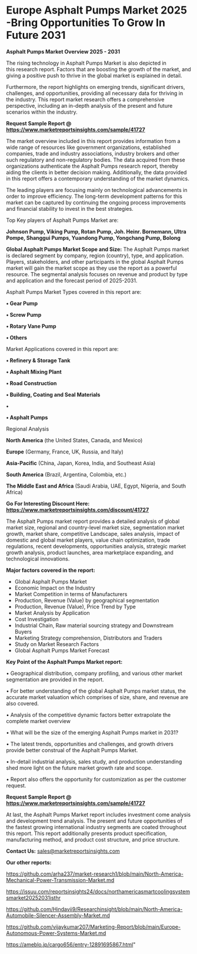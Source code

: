 # Europe Asphalt Pumps Market 2025 -Bring Opportunities To Grow In Future 2031

<Strong> Asphalt Pumps Market Overview 2025 - 2031</strong>

The rising technology in Asphalt Pumps Market is also depicted in this research report. Factors that are boosting the growth of the market, and giving a positive push to thrive in the global market is explained in detail.

Furthermore, the report highlights on emerging trends, significant drivers, challenges, and opportunities, providing all necessary data for thriving in the industry. This report market research offers a comprehensive perspective, including an in-depth analysis of the present and future scenarios within the industry.

<strong>Request Sample Report @ <a href=https://www.marketreportsinsights.com/sample/41727>https://www.marketreportsinsights.com/sample/41727</a></strong>

The market overview included in this report provides information from a wide range of resources like government organizations, established companies, trade and industry associations, industry brokers and other such regulatory and non-regulatory bodies. The data acquired from these organizations authenticate the Asphalt Pumps research report, thereby aiding the clients in better decision making. Additionally, the data provided in this report offers a contemporary understanding of the market dynamics.

The leading players are focusing mainly on technological advancements in order to improve efficiency. The long-term development patterns for this market can be captured by continuing the ongoing process improvements and financial stability to invest in the best strategies.

Top Key players of Asphalt Pumps Market are:

<strong>Johnson Pump, Viking Pump, Rotan Pump, Joh. Heinr. Bornemann, Ultra Pompe, Shanggui Pumps, Yuandong Pump, Yongchang Pump, Bolong</strong>

<strong><b>Global Asphalt Pumps Market Scope and Size:</b></strong>
The Asphalt Pumps market is declared segment by company, region (country), type, and application. Players, stakeholders, and other participants in the global Asphalt Pumps market will gain the market scope as they use the report as a powerful resource. The segmental analysis focuses on revenue and product by type and application and the forecast period of 2025-2031.

Asphalt Pumps Market Types covered in this report are:

<strong>•  Gear Pump

•  Screw Pump

•  Rotary Vane Pump

•  Others</strong>

Market Applications covered in this report are:

<strong>•  Refinery & Storage Tank

•  Asphalt Mixing Plant

•  Road Construction

•  Building, Coating and Seal Materials

•  

•  Asphalt Pumps</strong> 

Regional Analysis

<strong>North America</strong> (the United States, Canada, and Mexico)

<strong>Europe</strong> (Germany, France, UK, Russia, and Italy)

<strong>Asia-Pacific</strong> (China, Japan, Korea, India, and Southeast Asia)

<strong>South America</strong> (Brazil, Argentina, Colombia, etc.)

<strong>The Middle East and Africa</strong> (Saudi Arabia, UAE, Egypt, Nigeria, and South Africa)

<strong>Go For Interesting Discount Here: <a href=https://www.marketreportsinsights.com/discount/41727>https://www.marketreportsinsights.com/discount/41727</a></strong>

The Asphalt Pumps market report provides a detailed analysis of global market size, regional and country-level market size, segmentation market growth, market share, competitive Landscape, sales analysis, impact of domestic and global market players, value chain optimization, trade regulations, recent developments, opportunities analysis, strategic market growth analysis, product launches, area marketplace expanding, and technological innovations.

<strong><b>Major factors covered in the report:</b></strong>
<ul>
  <li>Global Asphalt Pumps Market </li>
  <li>Economic Impact on the Industry</li>
  <li>Market Competition in terms of Manufacturers</li>
  <li>Production, Revenue (Value) by geographical segmentation</li>
  <li>Production, Revenue (Value), Price Trend by Type</li>
  <li>Market Analysis by Application</li>
  <li>Cost Investigation</li>
  <li>Industrial Chain, Raw material sourcing strategy and Downstream Buyers</li>
  <li>Marketing Strategy comprehension, Distributors and Traders</li>
  <li>Study on Market Research Factors</li>
  <li>Global Asphalt Pumps Market Forecast</li>
</ul>

<strong><b>Key Point of the Asphalt Pumps Market report:</b></strong>

• Geographical distribution, company profiling, and various other market segmentation are provided in the report.

• For better understanding of the global Asphalt Pumps market status, the accurate market valuation which comprises of size, share, and revenue are also covered.

• Analysis of the competitive dynamic factors better extrapolate the complete market overview

• What will be the size of the emerging Asphalt Pumps market in 2031?

• The latest trends, opportunities and challenges, and growth drivers provide better construal of the Asphalt Pumps Market.

• In-detail industrial analysis, sales study, and production understanding shed more light on the future market growth rate and scope.

• Report also offers the opportunity for customization as per the customer request.

<strong>Request Sample Report @ <a href=https://www.marketreportsinsights.com/sample/41727>https://www.marketreportsinsights.com/sample/41727</a></strong>

At last, the Asphalt Pumps Market report includes investment come analysis and development trend analysis. The present and future opportunities of the fastest growing international industry segments are coated throughout this report. This report additionally presents product specification, manufacturing method, and product cost structure, and price structure.

<strong>Contact Us:</strong>
sales@marketreportsinsights.com

<strong>Our other reports:</strong>

<a href=https://github.com/arha237/market-research1/blob/main/North-America-Mechanical-Power-Transmission-Market.md>https://github.com/arha237/market-research1/blob/main/North-America-Mechanical-Power-Transmission-Market.md</a>

<a href=https://issuu.com/reportsinsights24/docs/northamericasmartcoolingsystemsmarket20252031isthr>https://issuu.com/reportsinsights24/docs/northamericasmartcoolingsystemsmarket20252031isthr</a>

<a href=https://github.com/Hindavii9/Researchinsight/blob/main/North-America-Automobile-Silencer-Assembly-Market.md>https://github.com/Hindavii9/Researchinsight/blob/main/North-America-Automobile-Silencer-Assembly-Market.md</a>

<a href=https://github.com/vijaykumar207/Marketing-Report/blob/main/Europe-Autonomous-Power-Systems-Market.md>https://github.com/vijaykumar207/Marketing-Report/blob/main/Europe-Autonomous-Power-Systems-Market.md</a>

<a href=https://ameblo.jp/cargo656/entry-12891695867.html>https://ameblo.jp/cargo656/entry-12891695867.html</a>"
